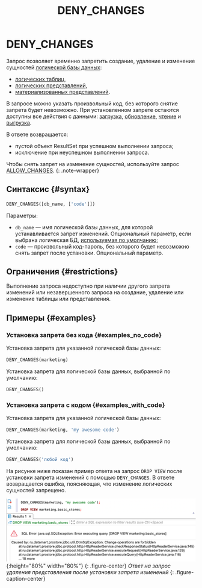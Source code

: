 ﻿---
layout: default
title: DENY_CHANGES
nav_order: 21
parent: Запросы SQL+
grand_parent: Справочная информация
has_children: false
has_toc: false
---

# DENY_CHANGES

Запрос позволяет временно запретить создание, удаление и изменение сущностей 
[логической базы данных](../../../overview/main_concepts/logical_db/logical_db.md): 
* [логических таблиц](../../../overview/main_concepts/logical_table/logical_table.md),
* [логических представлений](../../../overview/main_concepts/logical_view/logical_view.md),
* [материализованных представлений](../../../overview/main_concepts/materialized_view/materialized_view.md). 

В запросе можно указать произвольный код, без которого снятие запрета будет невозможно. 
При установленном запрете остаются доступны все действия с данными:
[загрузка](../../../working_with_system/data_upload/data_upload.md), 
[обновление](../../../working_with_system/data_update/data_update.md), 
[чтение](../../../working_with_system/data_reading/data_reading.md) и 
[выгрузка](../../../working_with_system/data_download/data_download.md).

В ответе возвращается:
* пустой объект ResultSet при успешном выполнении запроса;
* исключение при неуспешном выполнении запроса.

Чтобы снять запрет на изменение сущностей, используйте запрос [ALLOW_CHANGES](../ALLOW_CHANGES/ALLOW_CHANGES.md).
{: .note-wrapper}

## Синтаксис {#syntax}

```sql
DENY_CHANGES([db_name, ['code']])
```

Параметры:
* `db_name` — имя логической базы данных, для которой устанавливается запрет изменений. Опциональный параметр, если выбрана 
  логическая БД, [используемая по умолчанию](../../../working_with_system/other_features/default_db_set-up/default_db_set-up.md);
* `code` — произвольный код-пароль, без которого будет невозможно снять запрет после установки. Опциональный параметр. 

## Ограничения {#restrictions}

Выполнение запроса недоступно при наличии другого запрета изменений или незавершенного запроса на создание, удаление 
или изменение таблицы или представления.

## Примеры {#examples}

### Установка запрета без кода {#examples_no_code}

Установка запрета для указанной логической базы данных:

```sql
DENY_CHANGES(marketing)
```

Установка запрета для логической базы данных, выбранной по умолчанию:

```sql
DENY_CHANGES()
```

### Установка запрета с кодом {#examples_with_code}

Установка запрета для указанной логической базы данных:

```sql
DENY_CHANGES(marketing, 'my awesome code')
```

Установка запрета для логической базы данных, выбранной по умолчанию:

```sql
DENY_CHANGES('любой код')
```

На рисунке ниже показан пример ответа на запрос `DROP VIEW` после установки запрета изменений с помощью `DENY_CHANGES`. 
В ответе возвращается ошибка, поясняющая, что изменение логических сущностей запрещено.

![](deny_changes_before_change.png){:height="80%" width="80%"}
{: .figure-center}
*Ответ на запрос удаления представления после установки запрета изменений*
{: .figure-caption-center}